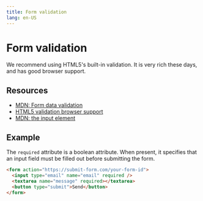 ```yaml
---
title: Form validation
lang: en-US
---
```


# Form validation

We recommend using HTML5's built-in validation. It is very rich these days, and has good browser support.

## Resources

- [MDN: Form data validation](https://developer.mozilla.org/en-US/docs/Learn/HTML/Forms/Form_validation)
- [HTML5 validation browser support](https://caniuse.com/#search=validation)
- [MDN: the input element](https://developer.mozilla.org/en-US/docs/Web/HTML/Element/input)

## Example

The `required` attribute is a boolean attribute.
When present, it specifies that an input field must be filled out before submitting the form.

```html
<form action="https://submit-form.com/your-form-id">
  <input type="email" name="email" required />
  <textarea name="message" required></textarea>
  <button type="submit">Send</button>
</form>
```
